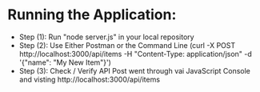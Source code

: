 # Running the Application:
- Step (1): Run "node server.js" in your local repository
- Step (2): Use Either Postman or the Command Line (curl -X POST http://localhost:3000/api/items -H "Content-Type: application/json" -d '{"name": "My New Item"}')
- Step (3): Check / Verify API Post went through vai JavaScript Console and visting http://localhost:3000/api/items
